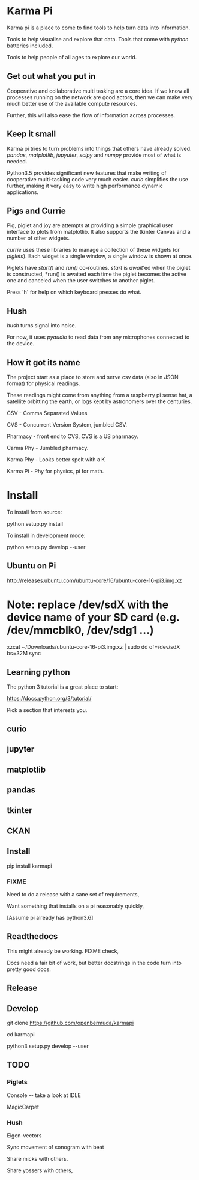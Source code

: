 # Karma Pi

Karma pi is a place to come to find tools to help turn data into information.

Tools to help visualise and explore that data.  Tools that come with *python* batteries included.

Tools to help people of all ages to explore our world.

## Get out what you put in

Cooperative and collaborative multi tasking are a core idea.  If we
know all processes running on the network are good actors, then we can
make very much better use of the available compute resources.

Further, this will also ease the flow of information across processes.

## Keep it small

Karma pi tries to turn problems into things that others have already
solved.  *pandas*, *matplotlib*, *jupyuter*, *scipy* and *numpy*
provide most of what is needed.

Python3.5 provides significant new features that make writing of
cooperative multi-tasking code very much easier.  *curio* simplifies
the use further, making it very easy to write high performance
dynamic applications.

## Pigs and Currie

Pig, piglet and joy are attempts at providing a simple graphical user
interface to plots from matplotlib.  It also supports the tkinter
Canvas and a number of other widgets.

*currie* uses these libraries to manage a collection of these widgets
 (or *piglets*).  Each widget is a single window, a single window is shown at once.

Piglets have *start()* and *run()* co-routines. *start* is *await*'ed
when the piglet is constructed, *run() is awaited each time the piglet
becomes the active one and canceled when the user switches to another
piglet.

Press 'h' for help on which keyboard presses do what.


## Hush

*hush* turns signal into noise.

For now, it uses *pyaudio* to read data from any microphones connected to the device.

## How it got its name

The project start as a place to store and serve csv data (also in JSON
format) for physical readings.

These readings might come from anything from a raspberry pi sense hat,
a satellite orbitting the earth, or logs kept by astronomers over the
centuries.

CSV - Comma Separated Values

CVS - Concurrent Version System, jumbled CSV.

Pharmacy - front end to CVS, CVS is a US pharmacy.

Carma Phy - Jumbled pharmacy.

Karma Phy - Looks better spelt with a K

Karma Pi - Phy for physics, pi for math.

# Install

To install from source:

   python setup.py install


To install in development mode:

   python setup.py develop --user


## Ubuntu on Pi


http://releases.ubuntu.com/ubuntu-core/16/ubuntu-core-16-pi3.img.xz

# Note: replace /dev/sdX with the device name of your SD card (e.g. /dev/mmcblk0, /dev/sdg1 ...)

xzcat ~/Downloads/ubuntu-core-16-pi3.img.xz | sudo dd of=/dev/sdX bs=32M
sync


## Learning python

The python 3 tutorial is a great place to start:

https://docs.python.org/3/tutorial/

Pick a section that interests you.



## curio


## jupyter


## matplotlib


## pandas


## tkinter

## CKAN



## Install

pip install karmapi

### FIXME

Need to do a release with a sane set of requirements,

Want something that installs on a pi reasonably quickly,

[Assume pi already has python3.6]

## Readthedocs

This might already be working.  FIXME check,

Docs need a fair bit of work, but better docstrings in the code turn into pretty good docs.

## Release


## Develop

git clone https://github.com/openbermuda/karmapi

cd karmapi

python3 setup.py develop --user


## TODO

### Piglets

Console -- take a look at IDLE

MagicCarpet

### Hush

Eigen-vectors

Sync movement of sonogram with beat

Share micks with others.

Share yossers with others,
